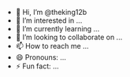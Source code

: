 - 👋 Hi, I’m @theking12b
- 👀 I’m interested in ...
- 🌱 I’m currently learning ...
- 💞️ I’m looking to collaborate on ...
- 📫 How to reach me ...
- 😄 Pronouns: ...
- ⚡ Fun fact: ...

<!---
theking12b/theking12b is a ✨ special ✨ repository because its `README.md` (this file) appears on your GitHub profile.
You can click the Preview link to take a look at your changes.
--->
